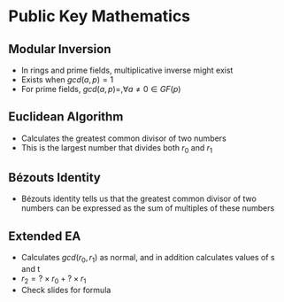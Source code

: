 # Public Key Mathematics

## Modular Inversion
- In rings and prime fields, multiplicative inverse might exist
- Exists when $gcd(a,p)=1$
- For prime fields, $gcd(a,p)=, \forall a \ne 0 \in GF(p)$

## Euclidean Algorithm
- Calculates the greatest common divisor of two numbers
- This is the largest number that divides both $r_0$ and $r_1$

## Bézouts Identity
- Bézouts identity tells us that the greatest common divisor of two numbers can be expressed as the sum of multiples of these numbers

## Extended EA
- Calculates $gcd(r_0,r_1)$ as normal, and in addition calculates values of s and t
- $r_2 = ? \times r_0 + ? \times r_1$
- Check slides for formula